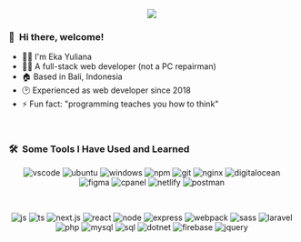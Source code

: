 <p align="center">
  <img src="https://capsule-render.vercel.app/api?type=waving&color=gradient&height=135&section=header&text=Eka%20Yuliana&animation=fadeIn" />
</p>

### 👋 &nbsp;Hi there, welcome!
* 🙋‍♂️ I'm Eka Yuliana
* 🤵‍♂️ A full-stack web developer (not a PC repairman)
* 🏠 Based in Bali, Indonesia
* 🕑 Experienced as web developer since 2018
* ⚡ Fun fact: "programming teaches you how to think"

<br/>
<h3> 🛠️ &nbsp;Some Tools I Have Used and Learned</h3>
<p align="center">
  <img src="https://img.shields.io/badge/VSCode-0078D4?style=for-the-badge&logo=visual%20studio%20code&logoColor=white" alt="vscode" title="vscode" />
  <!-- <img src="https://cdn.jsdelivr.net/gh/devicons/devicon/icons/vscode/vscode-original.svg" alt="vscode" title="vscode" width="45" height="45"/> -->
  <img src="https://img.shields.io/badge/Ubuntu-E95420?style=for-the-badge&logo=ubuntu&logoColor=white" alt="ubuntu" title="ubuntu" />
  <!-- <img src="https://cdn.jsdelivr.net/gh/devicons/devicon/icons/ubuntu/ubuntu-plain-wordmark.svg" alt="ubuntu" title="ubuntu" width="45" height="45" /> -->
  <img src="https://img.shields.io/badge/Windows-0078D6?style=for-the-badge&logo=windows&logoColor=white" alt="windows" title="windows" />
  <img src="https://img.shields.io/badge/npm-CB3837?style=for-the-badge&logo=npm&logoColor=white" alt="npm" title="npm" />
  <img src="https://img.shields.io/badge/GIT-E44C30?style=for-the-badge&logo=git&logoColor=white" alt="git" title="git" />
  <!-- <img src="https://cdn.jsdelivr.net/gh/devicons/devicon/icons/npm/npm-original-wordmark.svg" alt="npm" title="npm" width="45" height="45" />  -->
  <img src="https://img.shields.io/badge/Nginx-009639?style=for-the-badge&logo=nginx&logoColor=white" alt="nginx" title="nginx" />
  <!-- <img src="https://cdn.jsdelivr.net/gh/devicons/devicon/icons/nginx/nginx-original.svg" alt="nginx" title="nginx" width="45" height="45" /> -->
  <!-- <img src="https://cdn.jsdelivr.net/gh/devicons/devicon/icons/putty/putty-original.svg" alt="putty" title="putty" width="45" height="45" />   -->
  <img src="https://img.shields.io/badge/Digital_Ocean-0080FF?style=for-the-badge&logo=DigitalOcean&logoColor=white" alt="digitalocean" title="digitalocean" />
  <!-- <img src="https://cdn.jsdelivr.net/gh/devicons/devicon/icons/digitalocean/digitalocean-original-wordmark.svg" alt="digitalocean" title="digitalocean" width="45" height="45" /> -->
  <img src="https://img.shields.io/badge/Figma-F24E1E?style=for-the-badge&logo=figma&logoColor=white" alt="figma" title="figma" />
  <!-- <img src="https://cdn.jsdelivr.net/gh/devicons/devicon/icons/figma/figma-original.svg" alt="figma" title="figma" width="45" height="45" /> -->
  <img src="https://img.shields.io/badge/Cpanel-FF6C2C?style=for-the-badge&logo=cpanel&logoColor=white" alt="cpanel" title="cpanel" />
  <img src="https://img.shields.io/badge/Netlify-00C7B7?style=for-the-badge&logo=netlify&logoColor=white" alt="netlify" title="netlify" />
  <img src="https://img.shields.io/badge/Postman-FF6C37?style=for-the-badge&logo=Postman&logoColor=white" alt="postman" title="postman" />
          
          
</p>
<br/>
<p align="center">
  <img src="https://img.shields.io/badge/JavaScript-323330?style=for-the-badge&logo=javascript&logoColor=F7DF1E" alt="js" title="javascript" />
  <img src="https://img.shields.io/badge/TypeScript-007ACC?style=for-the-badge&logo=typescript&logoColor=white" alt="ts" title="typescript" />
  <img src="https://img.shields.io/badge/next.js-000000?style=for-the-badge&logo=nextdotjs&logoColor=white" alt="next.js" title="next.js" />
  <img src="https://img.shields.io/badge/React-20232A?style=for-the-badge&logo=react&logoColor=61DAFB" alt="react" title="react" />
  <img src="https://img.shields.io/badge/Node.js-339933?style=for-the-badge&logo=nodedotjs&logoColor=white" alt="node" title="node" />   
  <img src="https://img.shields.io/badge/Express.js-000000?style=for-the-badge&logo=express&logoColor=white" alt="express" title="express" />     
  <img src="https://img.shields.io/badge/Webpack-8DD6F9?style=for-the-badge&logo=Webpack&logoColor=white" alt="webpack" title="webpack" />
  <img src="https://img.shields.io/badge/Sass-CC6699?style=for-the-badge&logo=sass&logoColor=white" alt="sass" title="sass" />
  <img src="https://img.shields.io/badge/Laravel-FF2D20?style=for-the-badge&logo=laravel&logoColor=white" alt="laravel" title="laravel" />        
  <img src="https://img.shields.io/badge/PHP-777BB4?style=for-the-badge&logo=php&logoColor=white" alt="php" title="php" />
  <img src="https://img.shields.io/badge/MySQL-005C84?style=for-the-badge&logo=mysql&logoColor=white" alt="mysql" title="mysql" />     
  <img src="https://img.shields.io/badge/Microsoft%20SQL%20Server-CC2927?style=for-the-badge&logo=microsoft%20sql%20server&logoColor=white" alt="sql" title="sql server" />   
  <img src="https://img.shields.io/badge/.NET-512BD4?style=for-the-badge&logo=dotnet&logoColor=white" alt="dotnet" title=".net" />
  <img src="https://img.shields.io/badge/firebase-ffca28?style=for-the-badge&logo=firebase&logoColor=black" alt="firebase" title="firebase" /> 
  <img src="https://img.shields.io/badge/jQuery-0769AD?style=for-the-badge&logo=jquery&logoColor=white" alt="jquery" title="jquery" /> 
  
  <!-- <img src="https://cdn.jsdelivr.net/gh/devicons/devicon/icons/javascript/javascript-original.svg" alt="js" title="javascript" width="45" height="45" /> -->
  <!-- <picture>
     <source media="(prefers-color-scheme: dark)" srcset="https://cdn.jsdelivr.net/gh/devicons/devicon/icons/nextjs/nextjs-original-wordmark.svg">
     <img src="https://cdn.jsdelivr.net/gh/devicons/devicon/icons/nextjs/nextjs-original-wordmark.svg" alt="next.js" title="next.js" width="45" height="45" />
    </picture> -->
  <!-- <img src="https://cdn.jsdelivr.net/gh/devicons/devicon/icons/react/react-original-wordmark.svg" alt="react" title="react" width="45" height="45" /> -->
  <!-- <img src="https://cdn.jsdelivr.net/gh/devicons/devicon/icons/nodejs/nodejs-original-wordmark.svg" alt="node" title="node" width="45" height="45" />    -->
  <!-- <img src="https://cdn.jsdelivr.net/gh/devicons/devicon/icons/express/express-original-wordmark.svg" alt="express" title="express" width="45" height="45" />      -->
  <!-- <img src="https://cdn.jsdelivr.net/gh/devicons/devicon/icons/webpack/webpack-original-wordmark.svg" alt="webpack" title="webpack" width="45" height="45" /> -->
  <!-- <img src="https://cdn.jsdelivr.net/gh/devicons/devicon/icons/sass/sass-original.svg" alt="sass" title="sass" width="45" height="45" /> -->
  <!-- <img src="https://cdn.jsdelivr.net/gh/devicons/devicon/icons/laravel/laravel-plain-wordmark.svg" alt="laravel" title="laravel" width="45" height="45" />         -->
  <!-- <img src="https://cdn.jsdelivr.net/gh/devicons/devicon/icons/php/php-original.svg" alt="php" title="php" width="45" height="45" /> -->
  <!-- <img src="https://cdn.jsdelivr.net/gh/devicons/devicon/icons/mysql/mysql-original-wordmark.svg" alt="mysql" title="mysql" width="45" height="45" />      -->
  <!-- <img src="https://cdn.jsdelivr.net/gh/devicons/devicon/icons/microsoftsqlserver/microsoftsqlserver-plain-wordmark.svg" alt="sql" title="sql server" width="45" height="45" /> -->
  <!-- <img src="https://cdn.jsdelivr.net/gh/devicons/devicon/icons/dot-net/dot-net-original-wordmark.svg" alt="dotnet" title=".net" width="45" height="45" /> -->
  <!-- <img src="https://cdn.jsdelivr.net/gh/devicons/devicon/icons/firebase/firebase-plain-wordmark.svg" alt="firebase" title="firebase" width="45" height="45" />     -->
</p>

<!-- <p align="center">
  <img src="https://github-readme-stats.vercel.app/api/top-langs/?username=wynekayuliana" />
 </p> -->

<!--
Note:
  https://github.com/kyechan99/capsule-render

  https://devicon.dev/

  https://rahuldkjain.github.io/gh-profile-readme-generator/

  https://github.com/alexandresanlim/Badges4-README.md-Profile
--->

<!---
wynekayuliana/wynekayuliana is a ✨ special ✨ repository because its `README.md` (this file) appears on your GitHub profile.
You can click the Preview link to take a look at your changes.
--->
